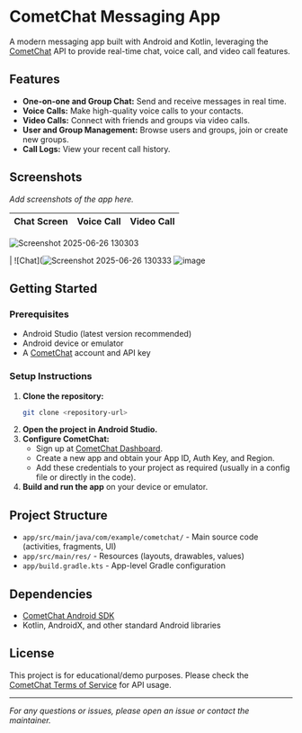 # CometChat Messaging App

A modern messaging app built with Android and Kotlin, leveraging the [CometChat](https://www.cometchat.com/) API to provide real-time chat, voice call, and video call features.

## Features

- **One-on-one and Group Chat:** Send and receive messages in real time.
- **Voice Calls:** Make high-quality voice calls to your contacts.
- **Video Calls:** Connect with friends and groups via video calls.
- **User and Group Management:** Browse users and groups, join or create new groups.
- **Call Logs:** View your recent call history.

## Screenshots

_Add screenshots of the app here._

| Chat Screen | Voice Call | Video Call |
|-------------|------------|------------|
![Screenshot 2025-06-26 130303](https://github.com/user-attachments/assets/8ba55f6e-9f37-4bce-b9bf-4e759910df1f)

| ![Chat](![Screenshot 2025-06-26 130333](https://github.com/user-attachments/assets/6eebbd73-3a4f-4606-b409-7260a4974a75)
![image](https://github.com/user-attachments/assets/ef6ce14b-4645-4c1a-af99-a4f773bec24e)


## Getting Started

### Prerequisites
- Android Studio (latest version recommended)
- Android device or emulator
- A [CometChat](https://www.cometchat.com/) account and API key

### Setup Instructions
1. **Clone the repository:**
   ```bash
   git clone <repository-url>
   ```
2. **Open the project in Android Studio.**
3. **Configure CometChat:**
   - Sign up at [CometChat Dashboard](https://app.cometchat.com/).
   - Create a new app and obtain your App ID, Auth Key, and Region.
   - Add these credentials to your project as required (usually in a config file or directly in the code).
4. **Build and run the app** on your device or emulator.

## Project Structure

- `app/src/main/java/com/example/cometchat/` - Main source code (activities, fragments, UI)
- `app/src/main/res/` - Resources (layouts, drawables, values)
- `app/build.gradle.kts` - App-level Gradle configuration

## Dependencies
- [CometChat Android SDK](https://www.cometchat.com/docs/android-quick-start)
- Kotlin, AndroidX, and other standard Android libraries

## License

This project is for educational/demo purposes. Please check the [CometChat Terms of Service](https://www.cometchat.com/terms) for API usage.

---

_For any questions or issues, please open an issue or contact the maintainer._
